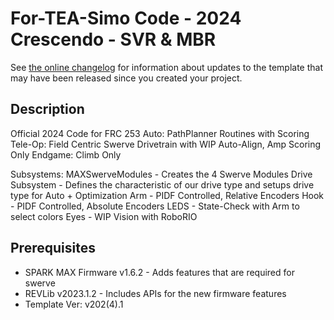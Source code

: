 # For-TEA-Simo Code - 2024 Crescendo - SVR & MBR
See [the online changelog](https://github.com/REVrobotics/MAXSwerve-Java-Template/blob/main/CHANGELOG.md) for information about updates to the template that may have been released since you created your project.

## Description
Official 2024 Code for FRC 253
Auto: PathPlanner Routines with Scoring
Tele-Op: Field Centric Swerve Drivetrain with WIP Auto-Align, Amp Scoring Only
Endgame: Climb Only

Subsystems:
MAXSwerveModules - Creates the 4 Swerve Modules
Drive Subsystem - Defines the characteristic of our drive type and setups drive type for Auto + Optimization
Arm - PIDF Controlled, Relative Encoders
Hook - PIDF Controlled, Absolute Encoders
LEDS - State-Check with Arm to select colors
Eyes - WIP Vision with RoboRIO

## Prerequisites
* SPARK MAX Firmware v1.6.2 - Adds features that are required for swerve
* REVLib v2023.1.2 - Includes APIs for the new firmware features
* Template Ver: v202(4).1
